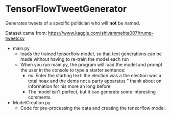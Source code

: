 # TensorFlowTweetGenerator
Generates tweets of a specific politician who will **not** be named.

Dataset came from: https://www.kaggle.com/shivammehta007/trump-tweetcsv

- main.py 
   - loads the trained tensorflow model, so that text generations can be made without having to re-train the model each run
   - When you run main.py, the program will load the model and prompt the user in the console to type a starter sentence:
      - ex. Enter the starting text: the election was a
            the election was a total hoax and the dems not a party apparatus ” thank about on information for his more an long before
      - The model isn't perfect, but it can generate some interesting comments.
- ModelCreation.py
   - Code for pre-processing the data and creating the tensorflow model. 
